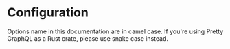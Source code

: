 # Configuration

Options name in this documentation are in camel case.
If you're using Pretty GraphQL as a Rust crate, please use snake case instead.
